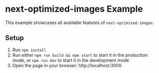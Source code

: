 # next-optimized-images Example

This example showcases all available features of `next-optimized-images`.

## Setup

1. Run `npm install`
2. Run either `npm run build && npm start` to start it in the production mode, or `npm run dev` to start it in the development mode
3. Open the page in your browser: http://localhost:3000
